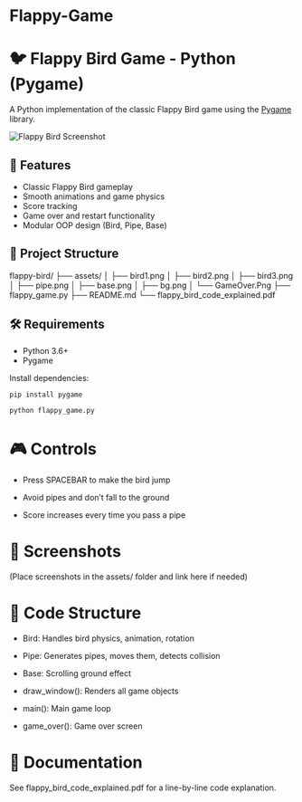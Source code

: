 # Flappy-Game
# 🐦 Flappy Bird Game - Python (Pygame)

A Python implementation of the classic Flappy Bird game using the [Pygame](https://www.pygame.org/) library.

![Flappy Bird Screenshot](assets)

## 🚀 Features

- Classic Flappy Bird gameplay
- Smooth animations and game physics
- Score tracking
- Game over and restart functionality
- Modular OOP design (Bird, Pipe, Base)

## 📁 Project Structure

flappy-bird/
├── assets/
│ ├── bird1.png
│ ├── bird2.png
│ ├── bird3.png
│ ├── pipe.png
│ ├── base.png
│ ├── bg.png
│ └── GameOver.Png
├── flappy_game.py
├── README.md
└── flappy_bird_code_explained.pdf


## 🛠 Requirements

- Python 3.6+
- Pygame

Install dependencies:

```bash
pip install pygame

python flappy_game.py
```

# 🎮 Controls
- Press SPACEBAR to make the bird jump

- Avoid pipes and don’t fall to the ground

- Score increases every time you pass a pipe

# 📸 Screenshots
(Place screenshots in the assets/ folder and link here if needed)

# 🧠 Code Structure
- Bird: Handles bird physics, animation, rotation

- Pipe: Generates pipes, moves them, detects collision

- Base: Scrolling ground effect

- draw_window(): Renders all game objects

- main(): Main game loop

- game_over(): Game over screen

# 📄 Documentation
See flappy_bird_code_explained.pdf for a line-by-line code explanation.
